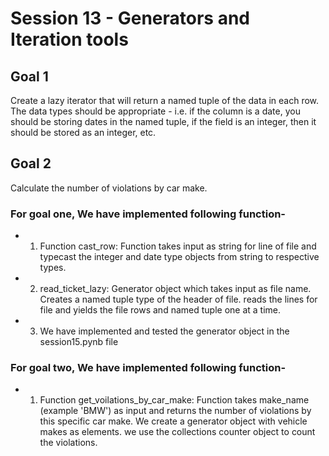 # Session 13 - Generators and Iteration tools 

## Goal 1

Create a lazy iterator that will return a named tuple of the data in each row. The data types should be appropriate - i.e. if the column is a date, you should be storing dates in the named tuple, if the field is an integer, then it should be stored as an integer, etc.

## Goal 2

Calculate the number of violations by car make.





### For goal one, We have implemented following function-
  - 1. Function cast_row: Function takes input as string for line of file and typecast the integer and date type objects from string to respective types.
  - 2. read_ticket_lazy: Generator object which takes input as file name. Creates a named tuple type of the header of file. reads the lines for file and yields the file rows and named tuple one at a time.
  - 3. We have implemented and tested the generator object in the session15.pynb file

### For goal two, We have implemented following function-
  - 1. Function get_voilations_by_car_make: Function takes make_name (example 'BMW') as input and returns the number of violations by this specific car make. We create a generator object with vehicle makes as elements. we use the collections counter object to count the violations.

